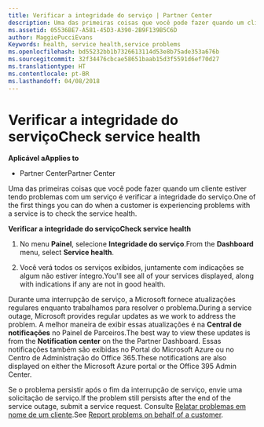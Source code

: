 ```yaml
---
title: Verificar a integridade do serviço | Partner Center
description: Uma das primeiras coisas que você pode fazer quando um cliente estiver tendo problemas com um serviço é verificar a integridade do serviço.
ms.assetid: 05536BE7-A581-45D3-A390-2B9F139B5C6D
author: MaggiePucciEvans
Keywords: health, service health,service problems
ms.openlocfilehash: bd55232bb1b7326613114d53e8b75ade353a676b
ms.sourcegitcommit: 32f34476cbcae58651baab15d3f5591d6ef70d27
ms.translationtype: HT
ms.contentlocale: pt-BR
ms.lasthandoff: 04/08/2018
---
```

# <a name="check-service-health"></a><span data-ttu-id="a5902-103">Verificar a integridade do serviço</span><span class="sxs-lookup"><span data-stu-id="a5902-103">Check service health</span></span>

**<span data-ttu-id="a5902-104">Aplicável a</span><span class="sxs-lookup"><span data-stu-id="a5902-104">Applies to</span></span>**

-  <span data-ttu-id="a5902-105">Partner Center</span><span class="sxs-lookup"><span data-stu-id="a5902-105">Partner Center</span></span>

<span data-ttu-id="a5902-106">Uma das primeiras coisas que você pode fazer quando um cliente estiver tendo problemas com um serviço é verificar a integridade do serviço.</span><span class="sxs-lookup"><span data-stu-id="a5902-106">One of the first things you can do when a customer is experiencing problems with a service is to check the service health.</span></span>

**<span data-ttu-id="a5902-107">Verificar a integridade do serviço</span><span class="sxs-lookup"><span data-stu-id="a5902-107">Check service health</span></span>**

1.  <span data-ttu-id="a5902-108">No menu **Painel**, selecione **Integridade do serviço**.</span><span class="sxs-lookup"><span data-stu-id="a5902-108">From the **Dashboard** menu, select **Service health**.</span></span> 

2.  <span data-ttu-id="a5902-109">Você verá todos os serviços exibidos, juntamente com indicações se algum não estiver íntegro.</span><span class="sxs-lookup"><span data-stu-id="a5902-109">You'll see all of your services displayed, along with indications if any are not in good health.</span></span> 

<span data-ttu-id="a5902-110">Durante uma interrupção de serviço, a Microsoft fornece atualizações regulares enquanto trabalhamos para resolver o problema.</span><span class="sxs-lookup"><span data-stu-id="a5902-110">During a service outage, Microsoft provides regular updates as we work to address the problem.</span></span> <span data-ttu-id="a5902-111">A melhor maneira de exibir essas atualizações é na **Central de notificações** no Painel de Parceiros.</span><span class="sxs-lookup"><span data-stu-id="a5902-111">The best way to view these updates is from the **Notification center** on the the Partner Dashboard.</span></span> <span data-ttu-id="a5902-112">Essas notificações também são exibidas no Portal do Microsoft Azure ou no Centro de Administração do Office 365.</span><span class="sxs-lookup"><span data-stu-id="a5902-112">These notifications are also displayed on either the Microsoft Azure portal or the Office 395 Admin Center.</span></span>

<span data-ttu-id="a5902-113">Se o problema persistir após o fim da interrupção de serviço, envie uma solicitação de serviço.</span><span class="sxs-lookup"><span data-stu-id="a5902-113">If the problem still persists after the end of the service outage, submit a service request.</span></span> <span data-ttu-id="a5902-114">Consulte [Relatar problemas em nome de um cliente](report-problems-on-behalf-of-a-customer.md).</span><span class="sxs-lookup"><span data-stu-id="a5902-114">See [Report problems on behalf of a customer](report-problems-on-behalf-of-a-customer.md).</span></span>

 

 



